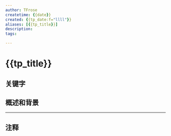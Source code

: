 ```yaml
---
author: TFrose
createtime: {{date}}
created: {{tp_date:f="llll"}}
aliases: [{{tp_title}}]
description:
tags:

---
```


# {{tp_title}}



## 关键字



## 概述和背景




---
## 注释
